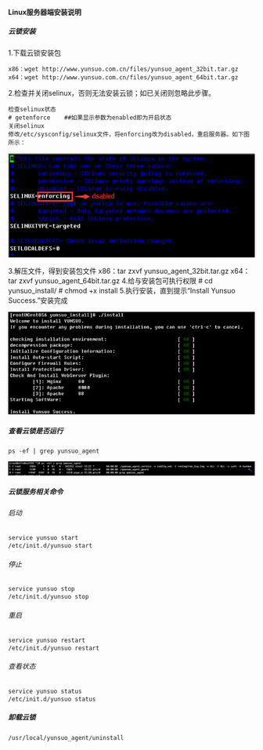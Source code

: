 #### Linux服务器端安装说明
##### 云锁安装

1.下载云锁安装包

    x86：wget http://www.yunsuo.com.cn/files/yunsuo_agent_32bit.tar.gz
    x64：wget http://www.yunsuo.com.cn/files/yunsuo_agent_64bit.tar.gz


2.检查并关闭selinux，否则无法安装云锁；如已关闭则忽略此步骤。

    检查selinux状态
    # getenforce    ##如果显示参数为enabled即为开启状态
    关闭selinux
    修改/etc/sysconfig/selinux文件，将enforcing改为disabled，重启服务器。如下图所示：


![](/assets/Linux_install_1.png)

3.解压文件，得到安装包文件
    x86：tar zxvf yunsuo_agent_32bit.tar.gz
    x64：tar zxvf yunsuo_agent_64bit.tar.gz
4.给与安装包可执行权限
    # cd yunsuo_install/
    # chmod +x install
5.执行安装，直到提示“Install Yunsuo Success.”安装完成

![](/assets/Linux_install_2.png)


##### 查看云锁是否运行

    ps -ef | grep yunsuo_agent

![](/assets/Linux_install_3.png)

##### 云锁服务相关命令 
###### 启动
    service yunsuo start
    /etc/init.d/yunsuo start
###### 停止
    service yunsuo stop
    /etc/init.d/yunsuo stop 
###### 重启
    service yunsuo restart
    /etc/init.d/yunsuo restart
###### 查看状态
    service yunsuo status
    /etc/init.d/yunsuo status
##### 卸载云锁
    /usr/local/yunsuo_agent/uninstall